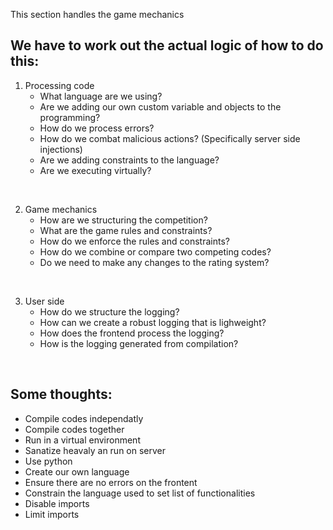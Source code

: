 This section handles the game mechanics

## We have to work out the actual logic of how to do this:
1. Processing code
    - What language are we using?
    - Are we adding our own custom variable and objects to the programming?
    - How do we process errors?
    - How do we combat malicious actions? (Specifically server side injections)
    - Are we adding constraints to the language?
    - Are we executing virtually?

&nbsp;

2. Game mechanics
    - How are we structuring the competition?
    - What are the game rules and constraints?
    - How do we enforce the rules and constraints?
    - How do we combine or compare two competing codes?
    - Do we need to make any changes to the rating system?

&nbsp;

3. User side
    - How do we structure the logging?
    - How can we create a robust logging that is lighweight?
    - How does the frontend process the logging?
    - How is the logging generated from compilation?

&nbsp;

## Some thoughts:
 - Compile codes independatly
 - Compile codes together
 - Run in a virtual environment
 - Sanatize heavaly an run on server
 - Use python
 - Create our own language
 - Ensure there are no errors on the frontent
 - Constrain the language used to set list of functionalities
 - Disable imports
 - Limit imports
